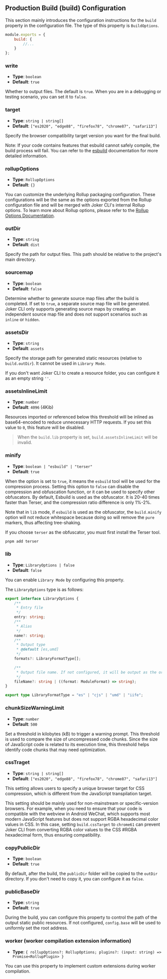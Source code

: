 ## Production Build (build) Configuration

This section mainly introduces the configuration instructions for the `build` property in the configuration file. The type of this property is `BuildOptions`.

```js
module.exports = {
    build: {
        //...
    }
};
```

### write

-   **Type**: `boolean`
-   **Default**: `true`

Whether to output files. The default is `true`. When you are in a debugging or testing scenario, you can set it to `false`.

### target

-   **Type**: `string | string[]`
-   **Default**: `["es2020", "edge88", "firefox78", "chrome87", "safari13"]`

Specify the browser compatibility target version you want for the final build.

Note: If your code contains features that esbuild cannot safely compile, the build process will fail. You can refer to the [esbuild](https://esbuild.github.io/content-types/#javascript) documentation for more detailed information.

### rollupOptions

-   **Type**: `RollupOptions`
-   **Default**: `{}`

You can customize the underlying Rollup packaging configuration. These configurations will be the same as the options exported from the Rollup configuration file and will be merged with Joker CLI's internal Rollup options. To learn more about Rollup options, please refer to the [Rollup Options Documentation](https://rollupjs.org/configuration-options/).

### outDir

-   **Type**: `string`
-   **Default**: `dist`

Specify the path for output files. This path should be relative to the project's main directory.

### sourcemap

-   **Type**: `boolean`
-   **Default**: `false`

Determine whether to generate source map files after the build is completed. If set to `true`, a separate source map file will be generated. Joker CLI only supports generating source maps by creating an independent source map file and does not support scenarios such as `inline` or `hidden`.

### assetsDir

-   **Type**: `string`
-   **Default**: `assets`

Specify the storage path for generated static resources (relative to `build.outDir`). It cannot be used in `Library Mode`.

If you don't want Joker CLI to create a resource folder, you can configure it as an empty string `''`.

### assetsInlineLimit

-   **Type**: `number`
-   **Default**: `4096` (4Kib)

Resources imported or referenced below this threshold will be inlined as base64-encoded to reduce unnecessary HTTP requests. If you set this value to `0`, this feature will be disabled.

> When the `build.lib` property is set, `build.assetsInlineLimit` will be invalid.

### minify

-   **Type**: `boolean | "esbuild" | "terser"`
-   **Default**: `true`

When the option is set to `true`, it means the `esbuild` tool will be used for the compression process. Setting this option to `false` can disable the compression and obfuscation function, or it can be used to specify other obfuscators. By default, Esbuild is used as the obfuscator. It is 20-40 times faster than Terser, and the compression ratio difference is only 1%-2%.

Note that in `lib` mode, if `esbuild` is used as the obfuscator, the `build.minify` option will not reduce whitespace because doing so will remove the `pure` markers, thus affecting tree-shaking.

If you choose `terser` as the obfuscator, you must first install the Terser tool.

```bash
pnpm add terser
```

### lib

-   **Type**: `LibraryOptions | false`
-   **Default**: `false`

You can enable `Library Mode` by configuring this property.

The `LibraryOptions` type is as follows:

```ts
export interface LibraryOptions {
    /**
     * Entry file
     */
    entry: string;
    /**
     * Alias
     */
    name?: string;
    /**
     * Output type
     * @default [es,umd]
     */
    formats?: LibraryFormatType[];

    /**
     * Output file name. If not configured, it will be output as the original file.
     */
    fileName?: string | ((format: ModuleFormat) => string);
}

export type LibraryFormatType = "es" | "cjs" | "umd" | "iife";
```

### chunkSizeWarningLimit

-   **Type**: `number`
-   **Default**: `500`

Set a threshold in kilobytes (kB) to trigger a warning prompt. This threshold is used to compare the size of uncompressed code chunks. Since the size of JavaScript code is related to its execution time, this threshold helps identify code chunks that may need optimization.

### cssTraget

-   **Type**: `string | string[]`
-   **Default**: `["es2020", "edge88", "firefox78", "chrome87", "safari13"]`

This setting allows users to specify a unique browser target for CSS compression, which is different from the JavaScript transpilation target.

This setting should be mainly used for non-mainstream or specific-version browsers. For example, when you need to ensure that your code is compatible with the webview in Android WeChat, which supports most modern JavaScript features but does not support RGBA hexadecimal color values in CSS. In this case, setting `build.cssTarget` to `chrome61` can prevent Joker CLI from converting RGBA color values to the CSS #RGBA hexadecimal form, thus ensuring compatibility.

### copyPublicDir

-   **Type**: `boolean`
-   **Default**: `true`

By default, after the build, the `publicDir` folder will be copied to the `outDir` directory. If you don't need to copy it, you can configure it as `false`.

### publicBaseDir

-   **Type**: `string`
-   **Default**: `true`

During the build, you can configure this property to control the path of the output static public resources. If not configured, `config.base` will be used to uniformly set the root address.

### worker (worker compilation extension information)

-   **Type**: `{ rollupOptions?: RollupOptions; plugins?: (input: string) => Promise<RollupPlugin> }`

You can use this property to implement custom extensions during worker compilation.

